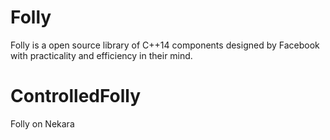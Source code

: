 # Folly
Folly is a open source library of C++14 components designed by Facebook with practicality and efficiency in their mind.

# ControlledFolly
Folly on Nekara

